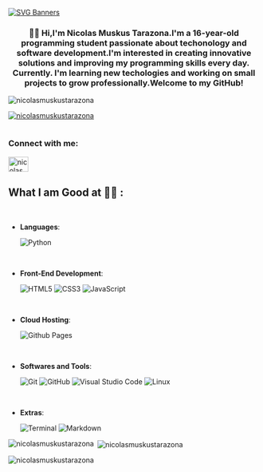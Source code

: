 [![SVG Banners](https://svg-banners.vercel.app/api?type=typeWriter&text1=Welcome%20to%20my%20Github%20👨‍💻&width=800&height=400)](https://github.com/Akshay090/svg-banners)
<h3 align="center">🧑‍💻 Hi,I'm Nicolas Muskus Tarazona.I'm a 16-year-old programming student passionate about techonology and software development.I'm interested in creating innovative solutions and improving my programming skills every day. Currently. I'm learning new techologies and working on small projects to grow professionally.Welcome to my GitHub!</h3>

<p align="left"> <img src="https://komarev.com/ghpvc/?username=nicolasmuskustarazona&label=Profile%20views&color=0e75b6&style=flat" alt="nicolasmuskustarazona" /> </p>

<p align="left"> <a href="https://github.com/ryo-ma/github-profile-trophy"><img src="https://github-profile-trophy.vercel.app/?username=nicolasmuskustarazona" alt="nicolasmuskustarazona" /></a> </p>

<p align="left"> <a href="https://twitter.com/" target="blank"><img src="https://img.shields.io/twitter/follow/?logo=twitter&style=for-the-badge" alt="" /></a> </p>

<h3 align="left">Connect with me:</h3>
<p align="left">
<a href="https://discord.gg/nicolasmuskustarazona" target="blank"><img align="center" src="https://raw.githubusercontent.com/rahuldkjain/github-profile-readme-generator/master/src/images/icons/Social/discord.svg" alt="nicolasmuskustarazona" height="30" width="40" /></a>
</p>

## What I am Good at 🧑‍💻 :

<br>

- **Languages**:
    
    ![Python](https://img.shields.io/badge/Python%20-%2314354C.svg?style=for-the-badge&logo=python&logoColor=white)

<br>   
    
- **Front-End Development**:

   ![HTML5](https://img.shields.io/badge/HTML5%20-%23E34F26.svg?style=for-the-badge&logo=html5&logoColor=white)
   ![CSS3](https://img.shields.io/badge/CSS%20-%231572B6.svg?style=for-the-badge&logo=css3&logoColor=white)
   ![JavaScript](https://img.shields.io/badge/JavaScript%20-%23F7DF1E.svg?style=for-the-badge&logo=javascript&logoColor=black)

<br>

- **Cloud Hosting**:

    ![Github Pages](https://img.shields.io/badge/GitHub%20Pages-%23327FC7.svg?style=for-the-badge&logo=github&logoColor=white)
    
<br>

- **Softwares and Tools**:

    ![Git](https://img.shields.io/badge/git-%23F05033.svg?style=for-the-badge&logo=git&logoColor=white)
    ![GitHub](https://img.shields.io/badge/github-%23121011.svg?style=for-the-badge&logo=github&logoColor=white)
    ![Visual Studio Code](https://img.shields.io/badge/Visual%20Studio%20Code-0078d7.svg?style=for-the-badge&logo=visual-studio-code&logoColor=white)
    ![Linux](https://img.shields.io/badge/Linux-FCC624?style=for-the-badge&logo=linux&logoColor=black) 

<br>

- **Extras**:

    ![Terminal](https://img.shields.io/badge/Terminal-%23054020?style=for-the-badge&logo=gnu-bash&logoColor=white)
    ![Markdown](https://img.shields.io/badge/markdown-%23000000.svg?style=for-the-badge&logo=markdown&logoColor=white)   



<p><img align="left" src="https://github-readme-stats.vercel.app/api/top-langs?username=nicolasmuskustarazona&show_icons=true&locale=en&layout=compact" alt="nicolasmuskustarazona" /></p>

<p>&nbsp;<img align="center" src="https://github-readme-stats.vercel.app/api?username=nicolasmuskustarazona&show_icons=true&locale=en" alt="nicolasmuskustarazona" /></p>

<p><img align="center" src="https://github-readme-streak-stats.herokuapp.com/?user=nicolasmuskustarazona&" alt="nicolasmuskustarazona" /></p>
